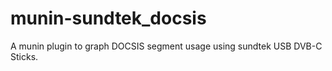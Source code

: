 munin-sundtek_docsis
====================

A munin plugin to graph DOCSIS segment usage using sundtek USB DVB-C Sticks.